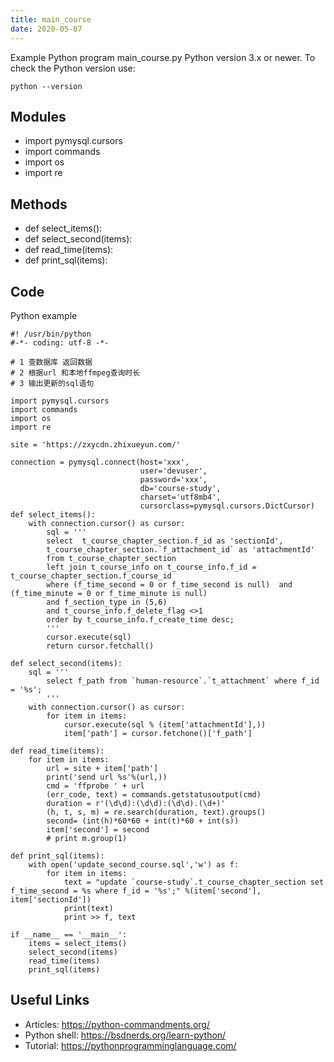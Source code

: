 ```yaml
---
title: main_course
date: 2020-05-07
---
```

Example Python program main_course.py
Python version 3.x or newer.
To check the Python version use:

    python --version

## Modules

* import pymysql.cursors
* import commands
* import os
* import re

## Methods

* def select_items():
* def select_second(items):
* def read_time(items):
* def print_sql(items):

## Code

Python example

    #! /usr/bin/python
    #-*- coding: utf-8 -*-
    
    # 1 查数据库 返回数据
    # 2 根据url 和本地ffmpeg查询时长
    # 3 输出更新的sql语句
    
    import pymysql.cursors
    import commands
    import os
    import re
    
    site = 'https://zxycdn.zhixueyun.com/'
    
    connection = pymysql.connect(host='xxx',
                                 user='devuser',
                                 password='xxx',
                                 db='course-study',
                                 charset='utf8mb4',
                                 cursorclass=pymysql.cursors.DictCursor)
    def select_items():
        with connection.cursor() as cursor:
            sql = '''
            select  t_course_chapter_section.f_id as 'sectionId',
            t_course_chapter_section.`f_attachment_id` as 'attachmentId'
            from t_course_chapter_section 
            left join t_course_info on t_course_info.f_id = t_course_chapter_section.f_course_id
            where (f_time_second = 0 or f_time_second is null)  and (f_time_minute = 0 or f_time_minute is null)
            and f_section_type in (5,6)
            and t_course_info.f_delete_flag <>1
            order by t_course_info.f_create_time desc;
            '''
            cursor.execute(sql)
            return cursor.fetchall()
    
    def select_second(items):
        sql = '''
            select f_path from `human-resource`.`t_attachment` where f_id = '%s';
            '''
        with connection.cursor() as cursor:
            for item in items:
                cursor.execute(sql % (item['attachmentId'],))
                item['path'] = cursor.fetchone()['f_path']
    
    def read_time(items):
        for item in items:
            url = site + item['path']
            print('send url %s'%(url,))
            cmd = 'ffprobe ' + url
            (err_code, text) = commands.getstatusoutput(cmd)
            duration = r'(\d\d):(\d\d):(\d\d).(\d+)'
            (h, t, s, m) = re.search(duration, text).groups()
            second= (int(h)*60*60 + int(t)*60 + int(s))
            item['second'] = second
            # print m.group(1)
    
    def print_sql(items):
        with open('update_second_course.sql','w') as f:
            for item in items:
                text = "update `course-study`.t_course_chapter_section set f_time_second = %s where f_id = '%s';" %(item['second'], item['sectionId'])
                print(text)
                print >> f, text
    
    if __name__ == '__main__':
        items = select_items()
        select_second(items)
        read_time(items)
        print_sql(items)

## Useful Links

- Articles: https://python-commandments.org/
- Python shell: https://bsdnerds.org/learn-python/
- Tutorial: https://pythonprogramminglanguage.com/
